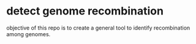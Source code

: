 # detect genome recombination

objective of this repo is to create a general tool to identify recombination among genomes.

